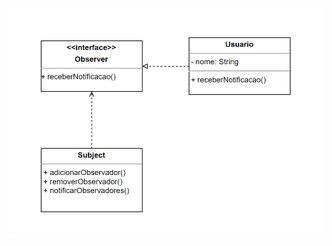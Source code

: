 ![](https://github.com/Pedrolucasrd/Bertoti/blob/42217dbffdd0f8d533795c34048db422090424cb/padroesProjetos/imagens/image.png)
